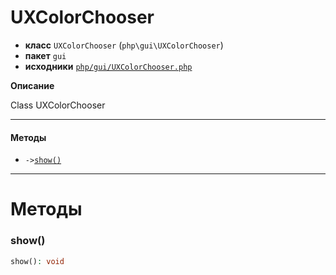 # UXColorChooser

- **класс** `UXColorChooser` (`php\gui\UXColorChooser`)
- **пакет** `gui`
- **исходники** [`php/gui/UXColorChooser.php`](./src/main/resources/JPHP-INF/sdk/php/gui/UXColorChooser.php)

**Описание**

Class UXColorChooser

---

#### Методы

- `->`[`show()`](#method-show)

---
# Методы

<a name="method-show"></a>

### show()
```php
show(): void
```